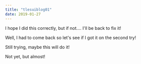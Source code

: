 ```yaml
---
title: "tlesuiblog01"
date: 2019-01-27
---
```

I hope I did this correctly, but if not.... I'll be back to fix it!

Well, I had to come back so let's see if I got it on the second try!

Still trying, maybe this will do it!

 Not yet, but almost!
